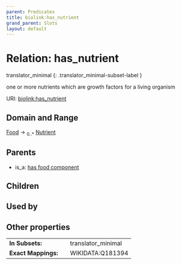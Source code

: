 ```yaml
---
parent: Predicates
title: biolink:has_nutrient
grand_parent: Slots
layout: default
---
```


# Relation: has_nutrient

translator_minimal
{: .translator_minimal-subset-label }


one or more nutrients which are growth factors for a living organism

URI: [biolink:has_nutrient](https://w3id.org/biolink/vocab/has_nutrient)

## Domain and Range

[Food](Food.md) ->  <sub>0..*</sub> [Nutrient](Nutrient.md)

## Parents

 *  is_a: [has food component](has_food_component.md)

## Children


## Used by


## Other properties

|  |  |  |
| --- | --- | --- |
| **In Subsets:** | | translator_minimal |
| **Exact Mappings:** | | WIKIDATA:Q181394 |


